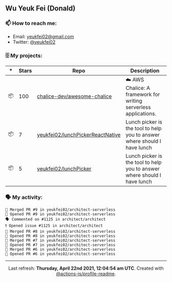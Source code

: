 ## Wu Yeuk Fei (Donald)

### 📫 How to reach me:

- Email: [yeukfei02@gmail.com](yeukfei02@gmail.com)
- Twitter: [@yeukfei02](https://twitter.com/yeukfei02)

### 🗄 My projects:

|*|Stars|Repo|Description|
|---|---|---|---|
| 📦 | 100 | [chalice-dev/awesome-chalice](https://github.com/chalice-dev/awesome-chalice) | ☁️ AWS Chalice: A framework for writing serverless applications. |
| 📦 | 7 | [yeukfei02/lunchPickerReactNative](https://github.com/yeukfei02/lunchPickerReactNative) | Lunch picker is the tool to help you to answer where should I have lunch |
| 📦 | 5 | [yeukfei02/lunchPicker](https://github.com/yeukfei02/lunchPicker) | Lunch picker is the tool to help you to answer where should I have lunch |

### 🗣 My activity:

```
🎉 Merged PR #9 in yeukfei02/architect-serverless
💪 Opened PR #9 in yeukfei02/architect-serverless
🗣 Commented on #1125 in architect/architect
❗️ Opened issue #1125 in architect/architect
🎉 Merged PR #8 in yeukfei02/architect-serverless
💪 Opened PR #8 in yeukfei02/architect-serverless
🎉 Merged PR #7 in yeukfei02/architect-serverless
💪 Opened PR #7 in yeukfei02/architect-serverless
🎉 Merged PR #6 in yeukfei02/architect-serverless
💪 Opened PR #6 in yeukfei02/architect-serverless
```

<!-- <img src="https://github-readme-stats.vercel.app/api?username=yeukfei02&show_icons=true&count_private=true&theme=radical" />

<img src="https://github-readme-stats.vercel.app/api/top-langs/?username=yeukfei02&theme=radical" /> -->

---

<p align="center">Last refresh: <b>Thursday, April 22nd 2021, 12:04:54 am UTC</b>. Created with <a href=https://github.com/marketplace/actions/profile-readme>@actions-js/profile-readme</a>.</p>
